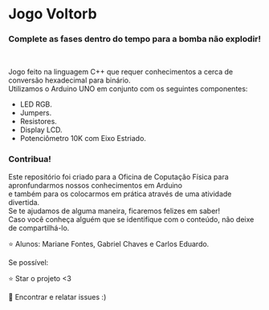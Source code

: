 # Jogo Voltorb

<h3>Complete as fases dentro do tempo para a bomba não explodir!</h3> <br>

Jogo feito na linguagem C++ que requer conhecimentos a cerca de conversão hexadecimal para binário. <br>
Utilizamos o Arduino UNO em conjunto com os seguintes componentes: <br> 
- LED RGB. <br>
- Jumpers. <br>
- Resistores. <br>
- Display LCD. <br>
- Potenciômetro 10K com Eixo Estriado. <br>

<h3> Contribua! </h3>

Este repositório foi criado para a Oficina de Coputação Física para apronfundarmos nossos conhecimentos em Arduino <br>
e também para os colocarmos em prática através de uma atividade divertida. <br>
Se te ajudamos de alguma maneira, ficaremos felizes em saber! <br>
Caso você conheça alguém que se identifique com o conteúdo, não deixe de compartilhá-lo.

⭐️ Alunos: Mariane Fontes, Gabriel Chaves e Carlos Eduardo.

Se possível:

⭐️ Star o projeto <3

🐛 Encontrar e relatar issues :)

